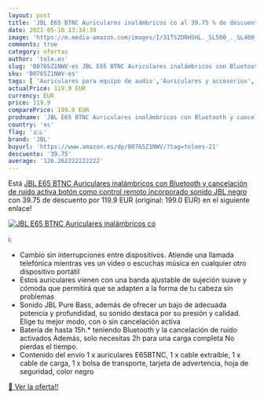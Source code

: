 ```yaml
---
layout: post
title: 'JBL E65 BTNC Auriculares inalámbricos co al 39.75 % de descuento'
date: 2021-05-10 13:34:39
image: 'https://m.media-amazon.com/images/I/31TS2DRHSHL._SL500_._SL400_.jpg'
comments: true
category: ofertas
author: 'tole.es'
slug: 'B0765Z1NWV-es JBL E65 BTNC Auriculares inalámbricos con Bluetooth y...'
sku: 'B0765Z1NWV-es'
tags: [ 'Auriculares para equipo de audio','Auriculares y accesorios','Electrónica','auriculares','bluetooth','jbl', ]
actualPrice: 119.9 EUR
currency: EUR
price: 119.9
comparePrice: 199.0 EUR
prodname: 'JBL E65 BTNC Auriculares inalámbricos con Bluetooth y cancelación de ruido activa  botón como control remoto incorporado  sonido JBL  negro'
country: 'es'
flag: '🇪🇸'
brand: 'JBL'
buyurl: 'https://www.amazon.es/dp/B0765Z1NWV/?tag=tolees-21'
descuento: '39.75'
average: '126.262222222222'
---
```


Está [JBL E65 BTNC Auriculares inalámbricos con Bluetooth y cancelación de ruido activa  botón como control remoto incorporado  sonido JBL  negro](https://www.amazon.es/dp/B0765Z1NWV/?tag=tolees-21) con 39.75 de descuento por 119.9 EUR (original: 199.0 EUR) en el siguiente enlace!

[![JBL E65 BTNC Auriculares inalámbricos co](https://m.media-amazon.com/images/I/31TS2DRHSHL._SL500_._SL400_.jpg)](https://www.amazon.es/dp/B0765Z1NWV/?tag=tolees-21)

ℹ️:

- Cambio sin interrupciones entre dispositivos. Atiende una llamada telefónica mientras ves un video o escuchas música en cualquier otro dispositivo portátil
- Estos auriculares vienen con una banda ajustable de sujeción suave y cómoda que permitirá que se adapten a la forma de tu cabeza sin problemas
- Sonido JBL Pure Bass, además de ofrecer un bajo de adecuada potencia y profundidad, su sonido destaca por su presión y calidad. Elige tu mejor modo, con o sin cancelación activa
- Batería de hasta 15h.* teniendo Bluetooth y la cancelación de ruido activados Además, solo necesitas 2h para una carga completa No pierdas el tiempo.
- Contenido del envío 1 x auriculares E65BTNC, 1 x cable extraíble, 1 x cable de carga, 1 x bolsa de transporte, tarjeta de advertencia, hoja de seguridad, color negro

[🛒 Ver la oferta!!](https://www.amazon.es/dp/B0765Z1NWV/?tag=tolees-21)
